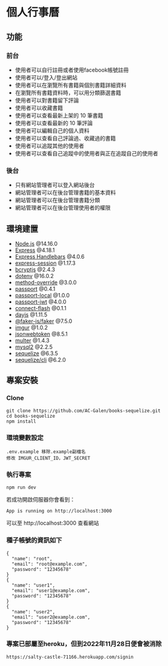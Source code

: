 # 個人行事曆
## 功能
### 前台
* 使用者可以自行註冊或者使用facebook帳號註冊
* 使用者可以/登入/登出網站
* 使用者可以在瀏覽所有書籍與個別書籍詳細資料
* 在瀏覽所有書籍資料時，可以用分類篩選書籍
* 使用者可以對書籍留下評論
* 使用者可以收藏書籍
* 使用者可以查看最新上架的 10 筆書籍
* 使用者可以查看最新的 10 筆評論
* 使用者可以編輯自己的個人資料
* 使用者可以查看自己評論過、收藏過的書籍
* 使用者可以追蹤其他的使用者
* 使用者可以查看自己追蹤中的使用者與正在追蹤自己的使用者
### 後台
* 只有網站管理者可以登入網站後台
* 網站管理者可以在後台管理書籍的基本資料
* 網站管理者可以在後台管理書籍分類
* 網站管理者可以在後台管理使用者的權限

## 環境建置
* [Node.js](https://nodejs.org/en/) @14.16.0
* [Express](https://expressjs.com/) @4.18.1
* [Express Handlebars](https://www.npmjs.com/package/express-handlebars) @4.0.6
* [express-session](https://www.npmjs.com/package/express-session#resave) @1.17.3
* [bcryptjs](https://www.npmjs.com/package/bcrypt) @2.4.3
* [dotenv](https://www.npmjs.com/package/dotenv) @16.0.2
* [method-override](https://www.npmjs.com/package/method-override) @3.0.0
* [passport](https://www.npmjs.com/package/passport) @0.4.1
* [passport-local](http://www.passportjs.org/packages/passport-local/) @1.0.0
* [passport-jwt](https://www.npmjs.com/package/passport-jwt) @4.0.0
* [connect-flash](https://www.npmjs.com/package/connect-flash) @0.1.1
* [dayjs](https://www.npmjs.com/package/dayjs) @1.11.5
* [@faker-js/faker](https://www.npmjs.com/package/@faker-js/faker) @7.5.0
* [imgur](https://www.npmjs.com/package/imgur) @1.0.2
* [jsonwebtoken](https://www.npmjs.com/package/jsonwebtoken) @8.5.1
* [multer](https://www.npmjs.com/package/multer) @1.4.3
* [mysql2](https://www.npmjs.com/package/mysql2) @2.2.5
* [sequelize](https://www.npmjs.com/package/sequelize) @6.3.5
* [sequelize/cli](https://www.npmjs.com/package/sequelize-cli) @6.2.0


## 專案安裝
### Clone
```
git clone https://github.com/AC-Galen/books-sequelize.git
cd books-sequelize
npm install
```

### 環境變數設定
```
.env.example 移除.example副檔名
修改 IMGUR_CLIENT_ID，JWT_SECRET
```

### 執行專案
```
npm run dev
```
若成功開啟伺服器你會看到：
```
App is running on http://localhost:3000
```
可以至 http://localhost:3000 查看網站

### 種子帳號的資訊如下
```
{
  "name": "root",
  "email": "root@example.com",
  "password": "12345678"
}
{
  "name": "user1",
  "email": "user1@example.com",
  "password": "12345678"
}
{
  "name": "user2",
  "email": "user2@example.com",
  "password": "12345678"
}
```

### 專案已部屬至heroku，但到2022年11月28日便會被消除
```
https://salty-castle-71166.herokuapp.com/signin
```